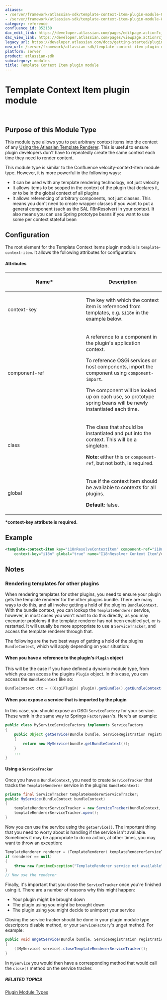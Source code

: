 ```yaml
---
aliases:
- /server/framework/atlassian-sdk/template-context-item-plugin-module-852139.html
- /server/framework/atlassian-sdk/template-context-item-plugin-module-852139.md
category: reference
confluence_id: 852139
dac_edit_link: https://developer.atlassian.com/pages/editpage.action?cjm=wozere&pageId=852139
dac_view_link: https://developer.atlassian.com/pages/viewpage.action?cjm=wozere&pageId=852139
legacy_url: https://developer.atlassian.com/docs/getting-started/plugin-modules/template-context-item-plugin-module
new_url: /server/framework/atlassian-sdk/template-context-item-plugin-module
platform: server
product: atlassian-sdk
subcategory: modules
title: Template Context Item plugin module
---
```

# Template Context Item plugin module

 

## Purpose of this Module Type

This module type allows you to put arbitrary context items into the context of any <a href="/pages/createpage.action?spaceKey=ATR&amp;title=Using+the+Atlassian+Template+Renderer" class="createlink">Using the Atlassian Template Renderer</a>. This is useful to ensure plugin developers don't have to repeatedly create the same context each time they need to render content.

This module type is similar to the Confluence velocity-context-item module type. However, it is more powerful in the following ways:

-   It can be used with any template rendering technology, not just velocity
-   It allows items to be scoped in the context of the plugin that declares it, or to be in the global context of all plugins
-   It allows referencing of arbitrary components, not just classes. This means you don't need to create wrapper classes if you want to put a general component (such as the SAL I18nResolver) in your context. It also means you can use Spring prototype beans if you want to use some per context stateful bean

## Configuration

The root element for the Template Context Items plugin module is `template-context-item`. It allows the following attributes for configuration:

#### Attributes

<table>
<colgroup>
<col style="width: 50%" />
<col style="width: 50%" />
</colgroup>
<thead>
<tr class="header">
<th><p>Name*</p></th>
<th><p>Description</p></th>
</tr>
</thead>
<tbody>
<tr class="odd">
<td><p>context-key</p></td>
<td><p>The key with which the context item is referenced from templates, e.g. <code>$i18n</code> in the example below.</p></td>
</tr>
<tr class="even">
<td><p>component-ref </p></td>
<td><p>A reference to a component in the plugin's application context.</p>
<p>To reference OSGi services or host components, import the component using <code>component-import</code>.</p>
<p>The component will be looked up on each use, so prototype spring beans will be newly instantiated each time.</p></td>
</tr>
<tr class="odd">
<td><p>class</p></td>
<td><p>The class that should be instantiated and put into the context. This will be a singleton.</p>
<p><strong>Note:</strong> either this or <code>component-ref</code>, but not both, is required.</p></td>
</tr>
<tr class="even">
<td><p>global</p></td>
<td><p>True if the context item should be available to contexts for all plugins.</p>
<p><strong>Default:</strong> false.</p></td>
</tr>
</tbody>
</table>

**\*context-key attribute is required.**

## Example

``` xml
<template-context-item key="i18nResolveContextItem" component-ref="i18nResolver"
    context-key="i18n" global="true" name="I18nResolver Context Item"/>
```

## Notes

### Rendering templates for other plugins

When rendering templates for other plugins, you need to ensure your plugin gets the template renderer for the other plugins bundle. There are many ways to do this, and all involve getting a hold of the plugins `BundleContext`. With the bundle context, you can lookup the `TemplateRenderer` service, however, in most cases you won't want to do this directly, as you may encounter problems if the template renderer has not been enabled yet, or is restarted. It will usually be more appropriate to use a `ServiceTracker`, and access the template renderer through that.

The following are the two best ways of getting a hold of the plugins `BundleContext`, which will apply depending on your situation:

#### When you have a reference to the plugin's `Plugin` object

This will be the case if you have defined a dynamic module type, from which you can access the plugins `Plugin` object. In this case, you can access the `BundleContext` like so:

``` java
BundleContext ctx = ((OsgiPlugin) plugin).getBundle().getBundleContext();
```

#### When you expose a service that is imported by the plugin

In this case, you should expose an OSGi `ServiceFactory` for your service. These work in the same way to Springs `FactoryBean`'s. Here's an example:

``` java
public class MyServiceServiceFactory implements ServiceFactory
{
    public Object getService(Bundle bundle, ServiceRegistration registration)
    {
        return new MyService(bundle.getBundleContext());
    }
    ...
}
```

#### Using a `ServiceTracker`

Once you have a `BundleContext`, you need to create `ServiceTracker` that tracks the `TemplateRenderer` service in the plugins `BundleContext`:

``` java
private final ServiceTracker templateRendererServiceTracker;
public MyService(BundleContext bundleContext)
{
    templateRendererServiceTracker = new ServiceTracker(bundleContext, TemplateRenderer.class.getName(), null);
    templateRendererServiceTracker.open();
}
```

Now you can use the service using the `getService()`. The important thing that you need to worry about is handling if the service isn't available. Sometimes it may be appropriate to do no action, at other times, you may want to throw an exception:

``` java
TemplateRenderer renderer = (TemplateRenderer) templateRendererServiceTracker.getService();
if (renderer == null)
{
    throw new RuntimeException("TemplateRenderer service not available");
}
// Now use the renderer
```

Finally, it's important that you close the `ServiceTracker` once you're finished using it. There are a number of reasons why this might happen:

-   Your plugin might be brought down
-   The plugin using you might be brought down
-   The plugin using you might decide to unimport your service

Closing the service tracker should be done in your plugin module type descriptors disable method, or your `ServiceFactory`'s unget method. For example:

``` java
public void ungetService(Bundle bundle, ServiceRegistration registration, Object service)
{
    ((MyService) service).closeTemplateRendererServiceTracker();
}
```

In `MyService` you would then have a corresponding method that would call the `close()` method on the service tracker.

##### RELATED TOPICS

[Plugin Module Types](https://developer.atlassian.com/display/PLUGINFRAMEWORK/Plugin+Module+Types)




























































































































